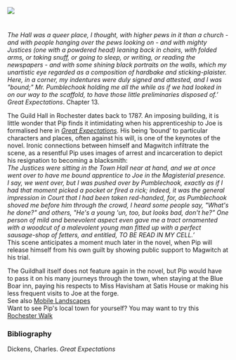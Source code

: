 <a href="https://dev.visual-essays.app"><img src="https://dev-visual-essays.netlify.app/images/ve-button.png"/></a>
<param author="Ken Moffat and Carolyn W. de la L. Oulton" banner="/images/banners/19c.jpg" layout="vtl" title="The Guildhall, Rochester" ve-config/>

<!-- Global entities -->
<param eid="Q5686" title="Charles Dickens"/>
<param eid="Q507517" title="Rochester"/>

<!-- Kent with map centered at Rochester -->
<param center="51.254291, 0.876473" ve-map zoom="10"/>

<!-- Historical map layers -->
<param active mapwarper mapwarper-id="38872" title="Kent 1820" ve-map-layer/>
<param mapwarper mapwarper-id="44832" title="Kent Topo Survey 1860" ve-map-layer/>
<param mapwarper mapwarper-id="37387" title="Kent 1808" ve-map-layer/>
<param mapwarper mapwarper-id="45555" title="Kent 1904" ve-map-layer/>

#

_The Hall was a queer place, I thought, with higher pews in it than a church - and with people hanging over the pews looking on - and with mighty Justices (one with a powdered head) leaning back in chairs, with folded arms, or taking snuff, or going to sleep, or writing, or reading the newspapers - and with some shining black portraits on the walls, which my unartistic eye regarded as a composition of hardbake and sticking-plaister. Here, in a corner, my indentures were duly signed and attested, and I was "bound;" Mr. Pumblechook holding me all the while as if we had looked in on our way to the scaffold, to have those little preliminaries disposed of.’_ _Great Expectations_. Chapter 13.
<param attribution="Reproduced from an original F. Frith &amp; Co postcard" label="The Guildhall" url="https://stor.artstor.org/stor/5f118363-1cb7-4377-9fdf-d6983e5f0307" ve-image/>
<param center="Q507517" ve-map zoom="10"/>
                                                                                        
The Guild Hall in Rochester dates back to 1787. An imposing building, it is little wonder that Pip finds it intimidating  when his apprenticeship to Joe is formalised here in [_Great Expectations_](/dickens/great-expectations-guildhall). His being ‘bound’ to particular characters and places, often against his will, is one of the keynotes of the novel. Ironic connections between himself and Magwitch infiltrate the scene, as a resentful Pip uses images of arrest and incarceration to depict his resignation to becoming a blacksmith:   
_The Justices were sitting in the Town Hall near at hand, and we at once went over to have me bound apprentice to Joe in the Magisterial presence. I say, we went over, but I was pushed over by Pumblechook, exactly as if I had that moment picked a pocket or fired a rick; indeed, it was the general impression in Court that I had been taken red-handed, for, as Pumblechook shoved me before him through the crowd, I heard some people say, "What's he done?" and others, "He's a young 'un, too, but looks bad, don't he?” One person of mild and benevolent aspect even gave me a tract ornamented with a woodcut of a malevolent young man fitted up with a perfect sausage-shop of fetters, and entitled, TO BE READ IN MY CELL.’_   
This scene anticipates a moment much later in the novel, when Pip will release himself from his own guilt by showing public support to Magwitch at his trial. 
<param ve-image-v2 manifest="https://iiif.juncture-digital.org/wc:Rochester_Guildhall.jpg/manifest.json">
<param center="Q507517" ve-map zoom="10"/>

The Guildhall itself does not feature again in the novel, but Pip would have to pass it on his many journeys through the town, when staying at the Blue Boar inn, paying his respects to Miss Havisham at Satis House or making his less frequent visits to Joe at the forge.   
See also [Mobile Landscapes](/dickens/mobile-landscapes)   
Want to see Pip's local town for yourself? You may want to try this [Rochester Walk](https://explorekent.org/activities/rochester-walk-a-feast-of-fine-architecture/)  
<param center="Q507517" ve-map zoom="10"/>

### Bibliography

Dickens, Charles. _Great Expectations_ 

